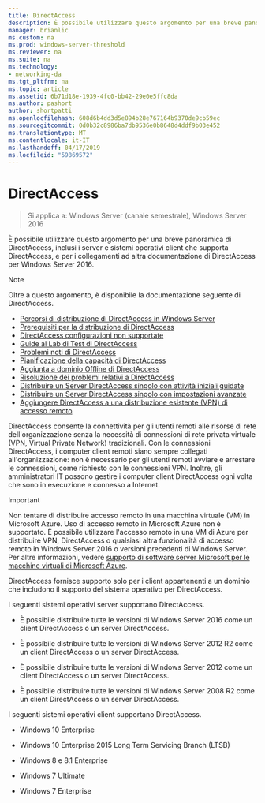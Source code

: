 ```yaml
---
title: DirectAccess
description: È possibile utilizzare questo argomento per una breve panoramica di DirectAccess in Windows Server 2016.
manager: brianlic
ms.custom: na
ms.prod: windows-server-threshold
ms.reviewer: na
ms.suite: na
ms.technology:
- networking-da
ms.tgt_pltfrm: na
ms.topic: article
ms.assetid: 6b71d18e-1939-4fc0-bb42-29e0e5ffc8da
ms.author: pashort
author: shortpatti
ms.openlocfilehash: 608d6b4dd3d5e894b28e767164b9370de9cb59ec
ms.sourcegitcommit: 0d0b32c8986ba7db9536e0b8648d4ddf9b03e452
ms.translationtype: MT
ms.contentlocale: it-IT
ms.lasthandoff: 04/17/2019
ms.locfileid: "59869572"
---
```

# <a name="directaccess"></a>DirectAccess

>Si applica a: Windows Server (canale semestrale), Windows Server 2016

È possibile utilizzare questo argomento per una breve panoramica di DirectAccess, inclusi i server e sistemi operativi client che supporta DirectAccess, e per i collegamenti ad altra documentazione di DirectAccess per Windows Server 2016.  
  
> [!NOTE]  
> Oltre a questo argomento, è disponibile la documentazione seguente di DirectAccess.  
>   
> -   [Percorsi di distribuzione di DirectAccess in Windows Server](DirectAccess-Deployment-Paths-in-Windows-Server.md)  
> -   [Prerequisiti per la distribuzione di DirectAccess](Prerequisites-for-Deploying-DirectAccess.md)  
> -   [DirectAccess configurazioni non supportate](DirectAccess-Unsupported-Configurations.md)  
> -   [Guide al Lab di Test di DirectAccess](DirectAccess-Test-Lab-Guides.md)  
> -   [Problemi noti di DirectAccess](DirectAccess-Known-Issues.md)  
> -   [Pianificazione della capacità di DirectAccess](DirectAccess-Capacity-Planning.md) 
> -   [Aggiunta a dominio Offline di DirectAccess](DirectAccess-Offline-Domain-Join.md)  
> -   [Risoluzione dei problemi relativi a DirectAccess](Troubleshooting-DirectAccess.md)  
> -   [Distribuire un Server DirectAccess singolo con attività iniziali guidate](single-server-wizard/Deploy-a-Single-DirectAccess-Server-Using-the-Getting-Started-Wizard.md)  
> -   [Distribuire un Server DirectAccess singolo con impostazioni avanzate](single-server-advanced/Deploy-a-Single-DirectAccess-Server-with-Advanced-Settings.md)  
> -   [Aggiungere DirectAccess a una distribuzione esistente (VPN) di accesso remoto](add-to-existing-vpn/Add-DirectAccess-to-an-Existing-Remote-Access-VPN-Deployment.md)  
  
DirectAccess consente la connettività per gli utenti remoti alle risorse di rete dell'organizzazione senza la necessità di connessioni di rete privata virtuale (VPN, Virtual Private Network) tradizionali. Con le connessioni DirectAccess, i computer client remoti siano sempre collegati all'organizzazione: non è necessario per gli utenti remoti avviare e arrestare le connessioni, come richiesto con le connessioni VPN. Inoltre, gli amministratori IT possono gestire i computer client DirectAccess ogni volta che sono in esecuzione e connesso a Internet.

>[!IMPORTANT]
>Non tentare di distribuire accesso remoto in una macchina virtuale \(VM\) in Microsoft Azure. Uso di accesso remoto in Microsoft Azure non è supportato. È possibile utilizzare l'accesso remoto in una VM di Azure per distribuire VPN, DirectAccess o qualsiasi altra funzionalità di accesso remoto in Windows Server 2016 o versioni precedenti di Windows Server. Per altre informazioni, vedere [supporto di software server Microsoft per le macchine virtuali di Microsoft Azure](https://support.microsoft.com/help/2721672/microsoft-server-software-support-for-microsoft-azure-virtual-machines).
  
DirectAccess fornisce supporto solo per i client appartenenti a un dominio che includono il supporto del sistema operativo per DirectAccess.  
  
I seguenti sistemi operativi server supportano DirectAccess.  
  
-   È possibile distribuire tutte le versioni di Windows Server 2016 come un client DirectAccess o un server DirectAccess.  
  
-   È possibile distribuire tutte le versioni di Windows Server 2012 R2 come un client DirectAccess o un server DirectAccess.  
  
-   È possibile distribuire tutte le versioni di Windows Server 2012 come un client DirectAccess o un server DirectAccess.  
  
-   È possibile distribuire tutte le versioni di Windows Server 2008 R2 come un client DirectAccess o un server DirectAccess.  
  
I seguenti sistemi operativi client supportano DirectAccess.  
  
-   Windows 10 Enterprise  
  
-   Windows 10 Enterprise 2015 Long Term Servicing Branch (LTSB)  
  
-   Windows 8 e 8.1 Enterprise  
  
-   Windows 7 Ultimate  
  
-   Windows 7 Enterprise
